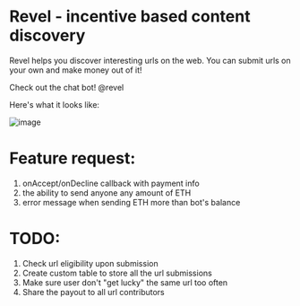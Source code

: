 # Revel - incentive based content discovery

Revel helps you discover interesting urls on the web. You can submit urls on your own and make money out of it!

Check out the chat bot! @revel

Here's what it looks like:

![image](https://user-images.githubusercontent.com/1687829/26969358-524846ca-4cba-11e7-832c-5e18ab166297.png)


# Feature request:

1. onAccept/onDecline callback with payment info
2. the ability to send anyone any amount of ETH
3. error message when sending ETH more than bot's balance

# TODO:
1. Check url eligibility upon submission
2. Create custom table to store all the url submissions
3. Make sure user don't "get lucky" the same url too often
4. Share the payout to all url contributors
